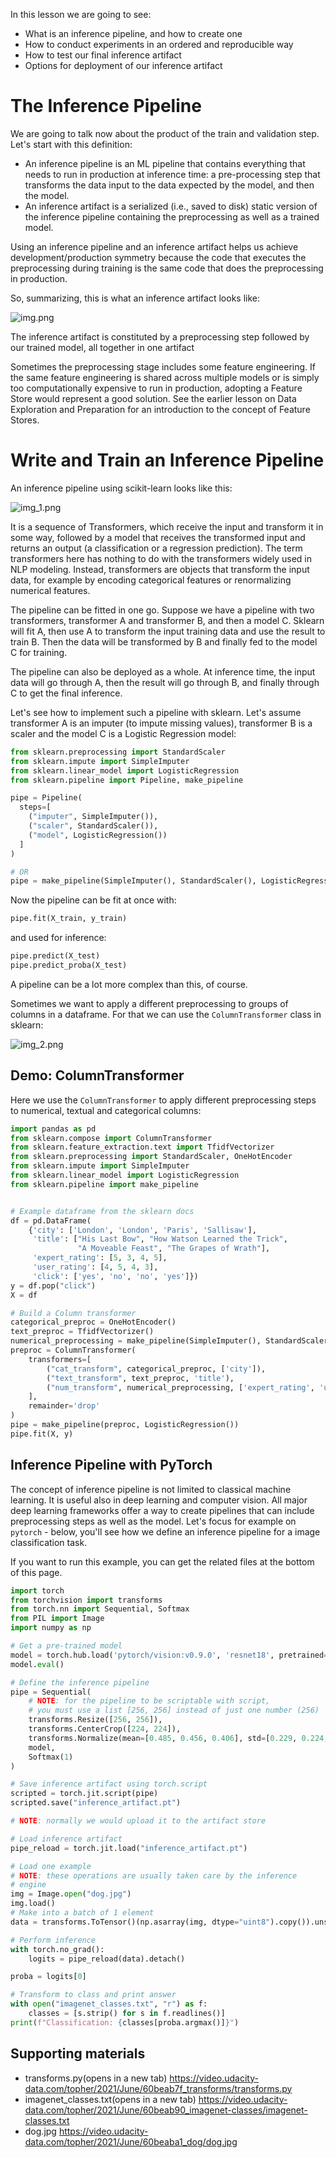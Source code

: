 In this lesson we are going to see:

* What is an inference pipeline, and how to create one 
* How to conduct experiments in an ordered and reproducible way 
* How to test our final inference artifact 
* Options for deployment of our inference artifact

# The Inference Pipeline

We are going to talk now about the product of the train and validation step. Let's start with this definition:

* An inference pipeline is an ML pipeline that contains everything that needs to run in production at inference time: a pre-processing step that transforms the data input to the data expected by the model, and then the model. 
* An inference artifact is a serialized (i.e., saved to disk) static version of the inference pipeline containing the preprocessing as well as a trained model.

Using an inference pipeline and an inference artifact helps us achieve development/production symmetry because the code that executes the preprocessing during training is the same code that does the preprocessing in production.

So, summarizing, this is what an inference artifact looks like:

![img.png](img.png)

The inference artifact is constituted by a preprocessing step followed by our trained model, all together in one artifact

Sometimes the preprocessing stage includes some feature engineering. If the same feature engineering is shared across multiple models or is simply too computationally expensive to run in production, adopting a Feature Store would represent a good solution. See the earlier lesson on Data Exploration and Preparation for an introduction to the concept of Feature Stores.

# Write and Train an Inference Pipeline

An inference pipeline using scikit-learn looks like this:

![img_1.png](img_1.png)

It is a sequence of Transformers, which receive the input and transform it in some way, followed by a model that receives the transformed input and returns an output (a classification or a regression prediction). The term transformers here has nothing to do with the transformers widely used in NLP modeling. Instead, transformers are objects that transform the input data, for example by encoding categorical features or renormalizing numerical features.

The pipeline can be fitted in one go. Suppose we have a pipeline with two transformers, transformer A and transformer B, and then a model C. Sklearn will fit A, then use A to transform the input training data and use the result to train B. Then the data will be transformed by B and finally fed to the model C for training.

The pipeline can also be deployed as a whole. At inference time, the input data will go through A, then the result will go through B, and finally through C to get the final inference.

Let's see how to implement such a pipeline with sklearn. Let's assume transformer A is an imputer (to impute missing values), transformer B is a scaler and the model C is a Logistic Regression model:

```python
from sklearn.preprocessing import StandardScaler
from sklearn.impute import SimpleImputer
from sklearn.linear_model import LogisticRegression
from sklearn.pipeline import Pipeline, make_pipeline

pipe = Pipeline(
  steps=[
    ("imputer", SimpleImputer()),
    ("scaler", StandardScaler()),
    ("model", LogisticRegression())
  ]
)

# OR
pipe = make_pipeline(SimpleImputer(), StandardScaler(), LogisticRegression())
```

Now the pipeline can be fit at once with:

```python
pipe.fit(X_train, y_train)
```

and used for inference:

```python
pipe.predict(X_test)
pipe.predict_proba(X_test)
```

A pipeline can be a lot more complex than this, of course.

Sometimes we want to apply a different preprocessing to groups of columns in a dataframe. For that we can use the `ColumnTransformer` class in sklearn:

![img_2.png](img_2.png)

## Demo: ColumnTransformer

Here we use the `ColumnTransformer` to apply different preprocessing steps to numerical, textual and categorical columns:

```python
import pandas as pd
from sklearn.compose import ColumnTransformer
from sklearn.feature_extraction.text import TfidfVectorizer
from sklearn.preprocessing import StandardScaler, OneHotEncoder
from sklearn.impute import SimpleImputer
from sklearn.linear_model import LogisticRegression
from sklearn.pipeline import make_pipeline


# Example dataframe from the sklearn docs
df = pd.DataFrame(
    {'city': ['London', 'London', 'Paris', 'Sallisaw'],
     'title': ["His Last Bow", "How Watson Learned the Trick",
               "A Moveable Feast", "The Grapes of Wrath"],
     'expert_rating': [5, 3, 4, 5],
     'user_rating': [4, 5, 4, 3],
     'click': ['yes', 'no', 'no', 'yes']})
y = df.pop("click")
X = df

# Build a Column transformer
categorical_preproc = OneHotEncoder()
text_preproc = TfidfVectorizer()
numerical_preprocessing = make_pipeline(SimpleImputer(), StandardScaler())
preproc = ColumnTransformer(
    transformers=[
        ("cat_transform", categorical_preproc, ['city']),
        ("text_transform", text_preproc, 'title'),
        ("num_transform", numerical_preprocessing, ['expert_rating', 'user_rating'])
    ],
    remainder='drop'
)
pipe = make_pipeline(preproc, LogisticRegression())
pipe.fit(X, y)
```

## Inference Pipeline with PyTorch

The concept of inference pipeline is not limited to classical machine learning. It is useful also in deep learning and computer vision. All major deep learning frameworks offer a way to create pipelines that can include preprocessing steps as well as the model. Let's focus for example on `pytorch` - below, you'll see how we define an inference pipeline for a image classification task.

If you want to run this example, you can get the related files at the bottom of this page.

```python
import torch
from torchvision import transforms
from torch.nn import Sequential, Softmax
from PIL import Image
import numpy as np

# Get a pre-trained model
model = torch.hub.load('pytorch/vision:v0.9.0', 'resnet18', pretrained=True)
model.eval()

# Define the inference pipeline
pipe = Sequential(
    # NOTE: for the pipeline to be scriptable with script,
    # you must use a list [256, 256] instead of just one number (256)
    transforms.Resize([256, 256]),
    transforms.CenterCrop([224, 224]),
    transforms.Normalize(mean=[0.485, 0.456, 0.406], std=[0.229, 0.224, 0.225]),
    model,
    Softmax(1)
)

# Save inference artifact using torch.script
scripted = torch.jit.script(pipe)
scripted.save("inference_artifact.pt")

# NOTE: normally we would upload it to the artifact store

# Load inference artifact
pipe_reload = torch.jit.load("inference_artifact.pt")

# Load one example
# NOTE: these operations are usually taken care by the inference
# engine
img = Image.open("dog.jpg")
img.load()
# Make into a batch of 1 element
data = transforms.ToTensor()(np.asarray(img, dtype="uint8").copy()).unsqueeze(0)

# Perform inference
with torch.no_grad():
    logits = pipe_reload(data).detach()

proba = logits[0]

# Transform to class and print answer
with open("imagenet_classes.txt", "r") as f:
    classes = [s.strip() for s in f.readlines()]
print(f"Classification: {classes[proba.argmax()]}")
```

## Supporting materials
* transforms.py(opens in a new tab) https://video.udacity-data.com/topher/2021/June/60beab7f_transforms/transforms.py
* imagenet_classes.txt(opens in a new tab) https://video.udacity-data.com/topher/2021/June/60beab90_imagenet-classes/imagenet-classes.txt
* dog.jpg https://video.udacity-data.com/topher/2021/June/60beaba1_dog/dog.jpg